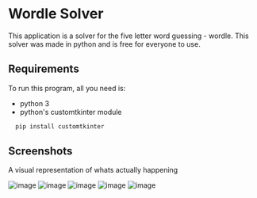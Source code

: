 
# Wordle Solver

This application is a solver for the five letter word guessing - wordle. This solver was made in python and is free for everyone to use.




## Requirements

To run this program, all you need is:

- python 3
- python's customtkinter module

```bash
  pip install customtkinter
```
## Screenshots

A visual representation of whats actually happening

![image](https://github.com/Shobthebob/Wordle-Solver/assets/77617762/3946eaee-a848-4eb5-8dea-0ef73b184eca)
![image](https://github.com/Shobthebob/Wordle-Solver/assets/77617762/dbab7a25-bd2a-4bec-b340-6dfaa3448758)
![image](https://github.com/Shobthebob/Wordle-Solver/assets/77617762/468e9b2f-db2c-4032-b5bc-d41b4b12a315)
![image](https://github.com/Shobthebob/Wordle-Solver/assets/77617762/4c3b2082-57eb-4c63-a94f-3f3b10517b4e)
![image](https://github.com/Shobthebob/Wordle-Solver/assets/77617762/818635fd-eafa-4a77-90a4-dd1bf8783518)




